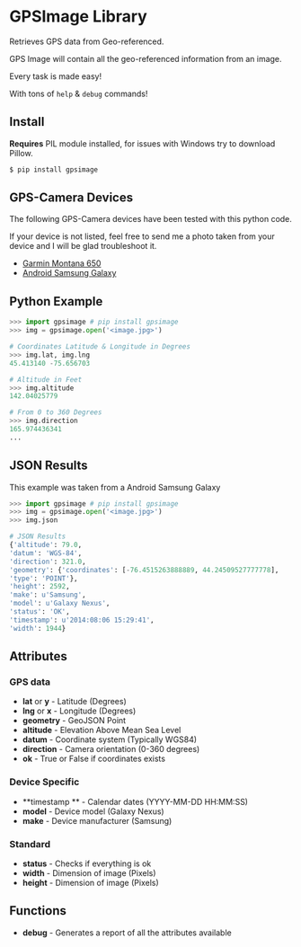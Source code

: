 # GPSImage Library

Retrieves GPS data from Geo-referenced.

GPS Image will contain all the geo-referenced information from an image.

Every task is made easy! 

With tons of ``help`` & ``debug`` commands!

## Install

**Requires** PIL module installed, for issues with Windows try to download Pillow. 

```bash
$ pip install gpsimage
```

## GPS-Camera Devices

The following GPS-Camera devices have been tested with this python code.

If your device is not listed, feel free to send me a photo taken from your device and I will be glad troubleshoot it.

- [Garmin Montana 650](http://sites.garmin.com/montana/)
- [Android Samsung Galaxy](http://www.samsung.com/us/topic/our-galaxy-smartphones)

## Python Example

```python
>>> import gpsimage # pip install gpsimage
>>> img = gpsimage.open('<image.jpg>')

# Coordinates Latitude & Longitude in Degrees 
>>> img.lat, img.lng
45.413140 -75.656703

# Altitude in Feet
>>> img.altitude
142.04025779

# From 0 to 360 Degrees
>>> img.direction
165.974436341
...
```

## JSON Results

This example was taken from a Android Samsung Galaxy

```python
>>> import gpsimage # pip install gpsimage
>>> img = gpsimage.open('<image.jpg>')
>>> img.json

# JSON Results
{'altitude': 79.0,
'datum': 'WGS-84',
'direction': 321.0,
'geometry': {'coordinates': [-76.4515263888889, 44.24509527777778],
'type': 'POINT'},
'height': 2592,
'make': u'Samsung',
'model': u'Galaxy Nexus',
'status': 'OK',
'timestamp': u'2014:08:06 15:29:41',
'width': 1944}
```

## Attributes

### GPS data
- **lat** or **y** - Latitude (Degrees)
- **lng** or **x** - Longitude (Degrees)
- **geometry** - GeoJSON Point
- **altitude** - Elevation Above Mean Sea Level
- **datum** - Coordinate system (Typically WGS84)
- **direction** - Camera orientation (0-360 degrees)
- **ok** - True or False if coordinates exists

### Device Specific
- **timestamp ** - Calendar dates (YYYY-MM-DD HH:MM:SS)
- **model** - Device model (Galaxy Nexus)
- **make** - Device manufacturer (Samsung)

### Standard
- **status** - Checks if everything is ok
- **width** - Dimension of image (Pixels)
- **height** - Dimension of image (Pixels)

## Functions
- **debug** - Generates a report of all the attributes available
